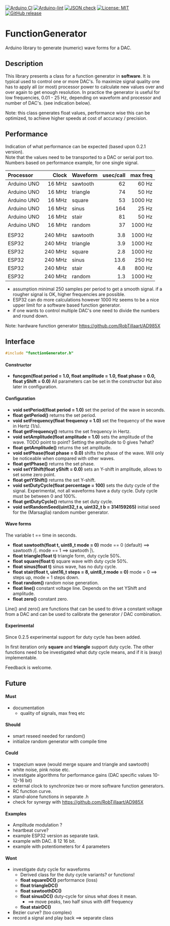 
[![Arduino CI](https://github.com/RobTillaart/FunctionGenerator/workflows/Arduino%20CI/badge.svg)](https://github.com/marketplace/actions/arduino_ci)
[![Arduino-lint](https://github.com/RobTillaart/FunctionGenerator/actions/workflows/arduino-lint.yml/badge.svg)](https://github.com/RobTillaart/FunctionGenerator/actions/workflows/arduino-lint.yml)
[![JSON check](https://github.com/RobTillaart/FunctionGenerator/actions/workflows/jsoncheck.yml/badge.svg)](https://github.com/RobTillaart/FunctionGenerator/actions/workflows/jsoncheck.yml)
[![License: MIT](https://img.shields.io/badge/license-MIT-green.svg)](https://github.com/RobTillaart/FunctionGenerator/blob/master/LICENSE)
[![GitHub release](https://img.shields.io/github/release/RobTillaart/FunctionGenerator.svg?maxAge=3600)](https://github.com/RobTillaart/FunctionGenerator/releases)


# FunctionGenerator

Arduino library to generate (numeric) wave forms for a DAC.


## Description

This library presents a class for a function generator in **software**. 
It is typical used to control one or more DAC's.
To maximize signal quality one has to apply all (or most) processor power 
to calculate new values over and over again to get enough resolution. 
In practice the generator is useful for low frequencies, 
0.01 - 25 Hz, depending on waveform and processor and number of DAC's.
(see indication below).

Note: this class generates float values, performance wise this can be optimized,
to achieve higher speeds at cost of accuracy / precision.


## Performance

Indication of what performance can be expected (based upon 0.2.1 version).  
Note that the values need to be transported to a DAC or serial port too.  
Numbers based on performance example, for one single signal.


|  Processor    |  Clock    |  Waveform  |  usec/call  |  max freq  |
|:--------------|----------:|:-----------|------------:|-----------:|
|  Arduino UNO  |  16 MHz   |  sawtooth  |   62        |    60 Hz   |
|  Arduino UNO  |  16 MHz   |  triangle  |   74        |    50 Hz   |
|  Arduino UNO  |  16 MHz   |  square    |   53        |  1000 Hz   |
|  Arduino UNO  |  16 MHz   |  sinus     |   164       |    25 Hz   |
|  Arduino UNO  |  16 MHz   |  stair     |   81        |    50 Hz   |
|  Arduino UNO  |  16 MHz   |  random    |   37        |  1000 Hz   |
|               |           |            |             |            |
|  ESP32        |  240 MHz  |  sawtooth  |   3.8       |  1000 Hz   |
|  ESP32        |  240 MHz  |  triangle  |   3.9       |  1000 Hz   |
|  ESP32        |  240 MHz  |  square    |   2.8       |  1000 Hz   |
|  ESP32        |  240 MHz  |  sinus     |   13.6      |   250 Hz   |
|  ESP32        |  240 MHz  |  stair     |   4.8       |   800 Hz   |
|  ESP32        |  240 MHz  |  random    |   1.3       |  1000 Hz   |


- assumption minimal 250 samples per period to get a smooth signal.
  if a rougher signal is OK, higher frequencies are possible.
- ESP32 can do more calculations however 1000 Hz seems to be a nice 
  upper limit for a software based function generator.
- if one wants to control multiple DAC's one need to divide the numbers
  and round down.


Note: hardware function generator https://github.com/RobTillaart/AD985X


## Interface

```cpp
#include "functionGenerator.h"
```

#### Constructor

- **funcgen(float period = 1.0, float amplitude = 1.0, float phase = 0.0, float yShift = 0.0)**
All parameters can be set in the constructor but also later in configuration.


#### Configuration

- **void  setPeriod(float period = 1.0)** set the period of the wave in seconds. 
- **float getPeriod()** returns the set period.
- **void  setFrequency(float frequency = 1.0)** set the frequency of the wave in Hertz (1/s).
- **float getFrequency()** returns the set frequency in Hertz.
- **void  setAmplitude(float amplitude = 1.0)** sets the amplitude of the wave. TODO point to point?
Setting the amplitude to 0 gives ?what? 
- **float getAmplitude()** returns the set amplitude.
- **void  setPhase(float phase = 0.0)** shifts the phase of the wave. Will only be noticeable when 
compared with other waves.
- **float getPhase()** returns the set phase.
- **void  setYShift(float yShift = 0.0)** sets an Y-shift in amplitude, allows to set some zero point.
- **float getYShift()** returns the set Y-shift.
- **void  setDutyCycle(float percentage = 100)** sets the duty cycle of the signal.
Experimental, not all waveforms have a duty cycle.
Duty cycle must be between 0 and 100%.
- **float getDutyCycle()** returns the set duty cycle.
- **void  setRandomSeed(uint32_t a, uint32_t b = 314159265)** initial seed for the
(Marsaglia) random number generator. 


#### Wave forms

The variable t == time in seconds.

- **float sawtooth(float t, uint8_t mode = 0)** mode == 0 (default) ==>  sawtooth /|. mode == 1 ==> sawtooth |\\.
- **float triangle(float t)** triangle form, duty cycle 50%.
- **float square(float t)** square wave with duty cycle 50%.
- **float sinus(float t)** sinus wave, has no duty cycle. 
- **float stair(float t, uint16_t steps = 8, uint8_t mode = 0)** mode = 0 ==> steps up, mode = 1 steps down.
- **float random()** random noise generation.
- **float line()** constant voltage line. Depends on the set YShift and amplitude.
- **float zero()** constant zero.

Line() and zero() are functions that can be used to drive a constant voltage from a DAC 
and can be used to calibrate the generator / DAC combination.


#### Experimental

Since 0.2.5 experimental support for duty cycle has been added.

In first iteration only **square** and **triangle** support duty cycle.
The other functions need to be investigated what duty cycle means, and
if it is (easy) implementable.

Feedback is welcome.


## Future


#### Must

- documentation
  - quality of signals, max freq etc


#### Should

- smart reseed needed for random()
- initialize random generator with compile time


#### Could

- trapezium wave (would merge square and triangle and sawtooth)
- white noise, pink noise etc.
- investigate algorithms for performance gains (DAC specific values 10-12-16 bit)
- external clock to synchronize two or more software function generators.
- RC function curve.
- stand-alone functions in separate .h
- check for synergy with https://github.com/RobTillaart/AD985X


#### Examples

  - Amplitude modulation ?
  - heartbeat curve?
  - example ESP32 version as separate task.
  - example with DAC. 8 12 16 bit.
  - example with potentiometers for 4 parameters

#### Wont

- investigate duty cycle for waveforms
  - Derived class for the duty cycle variants? or functions!
  - **float squareDC()** performance (loss)
  - **float triangleDC()**
  - **float sawtoothDC()**
  - **float sinusDC()** duty-cycle for sinus what does it mean. 
    - ==> move peaks, two half sinus with diff frequency
  - **float stairDC()**
- Bezier curve? (too complex)
- record a signal and play back  ==> separate class
